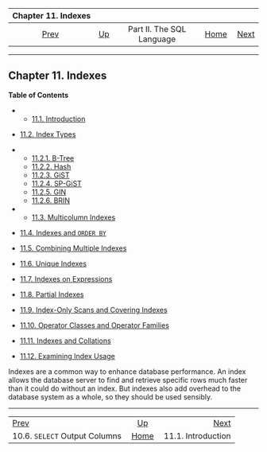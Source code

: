 <!--?xml version="1.0" encoding="UTF-8" standalone="no"?-->

|                     Chapter 11. Indexes                     |                                            |                           |                                                       |                                                  |
| :---------------------------------------------------------: | :----------------------------------------- | :-----------------------: | ----------------------------------------------------: | -----------------------------------------------: |
| [Prev](typeconv-select.html "10.6. SELECT Output Columns")  | [Up](sql.html "Part II. The SQL Language") | Part II. The SQL Language | [Home](index.html "PostgreSQL 17devel Documentation") |  [Next](indexes-intro.html "11.1. Introduction") |

***

## Chapter 11. Indexes

**Table of Contents**

  * *   [11.1. Introduction](indexes-intro.html)
  * [11.2. Index Types](indexes-types.html)

    <!---->

  * *   [11.2.1. B-Tree](indexes-types.html#INDEXES-TYPES-BTREE)
    * [11.2.2. Hash](indexes-types.html#INDEXES-TYPES-HASH)
    * [11.2.3. GiST](indexes-types.html#INDEXES-TYPE-GIST)
    * [11.2.4. SP-GiST](indexes-types.html#INDEXES-TYPE-SPGIST)
    * [11.2.5. GIN](indexes-types.html#INDEXES-TYPES-GIN)
    * [11.2.6. BRIN](indexes-types.html#INDEXES-TYPES-BRIN)

  * *   [11.3. Multicolumn Indexes](indexes-multicolumn.html)
  * [11.4. Indexes and `ORDER BY`](indexes-ordering.html)
  * [11.5. Combining Multiple Indexes](indexes-bitmap-scans.html)
  * [11.6. Unique Indexes](indexes-unique.html)
  * [11.7. Indexes on Expressions](indexes-expressional.html)
  * [11.8. Partial Indexes](indexes-partial.html)
  * [11.9. Index-Only Scans and Covering Indexes](indexes-index-only-scans.html)
  * [11.10. Operator Classes and Operator Families](indexes-opclass.html)
  * [11.11. Indexes and Collations](indexes-collations.html)
  * [11.12. Examining Index Usage](indexes-examine.html)

Indexes are a common way to enhance database performance. An index allows the database server to find and retrieve specific rows much faster than it could do without an index. But indexes also add overhead to the database system as a whole, so they should be used sensibly.

***

|                                                             |                                                       |                                                  |
| :---------------------------------------------------------- | :---------------------------------------------------: | -----------------------------------------------: |
| [Prev](typeconv-select.html "10.6. SELECT Output Columns")  |       [Up](sql.html "Part II. The SQL Language")      |  [Next](indexes-intro.html "11.1. Introduction") |
| 10.6. `SELECT` Output Columns                               | [Home](index.html "PostgreSQL 17devel Documentation") |                               11.1. Introduction |
